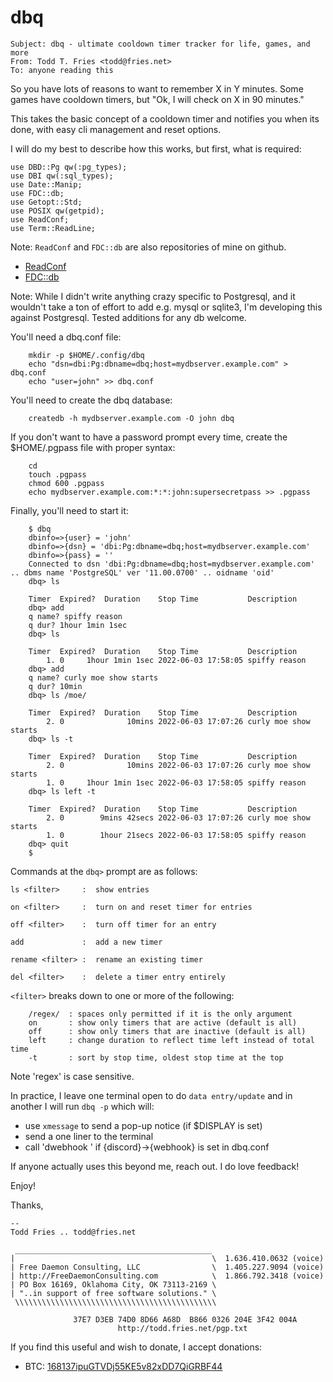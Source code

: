 # dbq
```
Subject: dbq - ultimate cooldown timer tracker for life, games, and more
From: Todd T. Fries <todd@fries.net>
To: anyone reading this
```

So you have lots of reasons to want to remember X in Y minutes.  Some games
have cooldown timers, but "Ok, I will check on X in 90 minutes."

This takes the basic concept of a cooldown timer and notifies you when its
done, with easy cli management and reset options.

I will do my best to describe how this works, but first, what is required:

```
use DBD::Pg qw(:pg_types);
use DBI qw(:sql_types);
use Date::Manip;
use FDC::db;
use Getopt::Std;
use POSIX qw(getpid);
use ReadConf;
use Term::ReadLine;
```

Note: `ReadConf` and `FDC::db` are also repositories of mine on github.

  - [ReadConf](https://github.com/toddfries/ReadConf)
  - [FDC::db](https://github.com/toddfries/FDC-db)

Note: While I didn't write anything crazy specific to Postgresql, and it
wouldn't take a ton of effort to add e.g. mysql or sqlite3, I'm developing
this against Postgresql.  Tested additions for any db welcome.

You'll need a dbq.conf file:

```
	mkdir -p $HOME/.config/dbq
	echo "dsn=dbi:Pg:dbname=dbq;host=mydbserver.example.com" > dbq.conf
	echo "user=john" >> dbq.conf
```

You'll need to create the dbq database:
```
	createdb -h mydbserver.example.com -O john dbq
```

If you don't want to have a password prompt every time, create the
$HOME/.pgpass file with proper syntax:
```
	cd
	touch .pgpass
	chmod 600 .pgpass
	echo mydbserver.example.com:*:*:john:supersecretpass >> .pgpass
```

Finally, you'll need to start it:

```
	$ dbq
	dbinfo=>{user} = 'john'
	dbinfo=>{dsn} = 'dbi:Pg:dbname=dbq;host=mydbserver.example.com'
	dbinfo=>{pass} = ''
	Connected to dsn 'dbi:Pg:dbname=dbq;host=mydbserver.example.com' .. dbms name 'PostgreSQL' ver '11.00.0700' .. oidname 'oid'
	dbq> ls

	Timer  Expired?  Duration    Stop Time           Description
	dbq> add 
	q name? spiffy reason
	q dur? 1hour 1min 1sec
	dbq> ls

	Timer  Expired?  Duration    Stop Time           Description
	    1. 0     1hour 1min 1sec 2022-06-03 17:58:05 spiffy reason
	dbq> add
	q name? curly moe show starts
	q dur? 10min
	dbq> ls /moe/

	Timer  Expired?  Duration    Stop Time           Description
	    2. 0              10mins 2022-06-03 17:07:26 curly moe show starts
	dbq> ls -t

	Timer  Expired?  Duration    Stop Time           Description
	    2. 0              10mins 2022-06-03 17:07:26 curly moe show starts
	    1. 0     1hour 1min 1sec 2022-06-03 17:58:05 spiffy reason
	dbq> ls left -t

	Timer  Expired?  Duration    Stop Time           Description
	    2. 0        9mins 42secs 2022-06-03 17:07:26 curly moe show starts
	    1. 0        1hour 21secs 2022-06-03 17:58:05 spiffy reason
	dbq> quit
	$
```

Commands at the `dbq>` prompt are as follows:

```
ls <filter>     :  show entries

on <filter>     :  turn on and reset timer for entries

off <filter>    :  turn off timer for an entry

add             :  add a new timer

rename <filter> :  rename an existing timer

del <filter>    :  delete a timer entry entirely
```

`<filter>` breaks down to one or more of the following:

```
	/regex/  : spaces only permitted if it is the only argument
	on       : show only timers that are active (default is all)
	off      : show only timers that are inactive (default is all)
	left	 : change duration to reflect time left instead of total time
	-t       : sort by stop time, oldest stop time at the top
```

Note 'regex' is case sensitive.

In practice, I leave one terminal open to do `data entry/update` and in another
I will run `dbq -p` which will:
  - use `xmessage` to send a pop-up notice (if $DISPLAY is set)
  - send a one liner to the terminal
  - call 'dwebhook <webhook> <from> <msg>' if {discord}->{webhook} is set in dbq.conf

If anyone actually uses this beyond me, reach out.  I do love feedback!

Enjoy!

Thanks,

```
--
Todd Fries .. todd@fries.net

 ____________________________________________
|                                            \  1.636.410.0632 (voice)
| Free Daemon Consulting, LLC                \  1.405.227.9094 (voice)
| http://FreeDaemonConsulting.com            \  1.866.792.3418 (voice)
| PO Box 16169, Oklahoma City, OK 73113-2169 \
| "..in support of free software solutions." \
 \\\\\\\\\\\\\\\\\\\\\\\\\\\\\\\\\\\\\\\\\\\\\
                                                 
              37E7 D3EB 74D0 8D66 A68D  B866 0326 204E 3F42 004A
                        http://todd.fries.net/pgp.txt
```

If you find this useful and wish to donate, I accept donations:

- BTC: [168137ipuGTVDj55KE5v82xDD7QiGRBF44](bitcoin:168137ipuGTVDj55KE5v82xDD7QiGRBF44)

